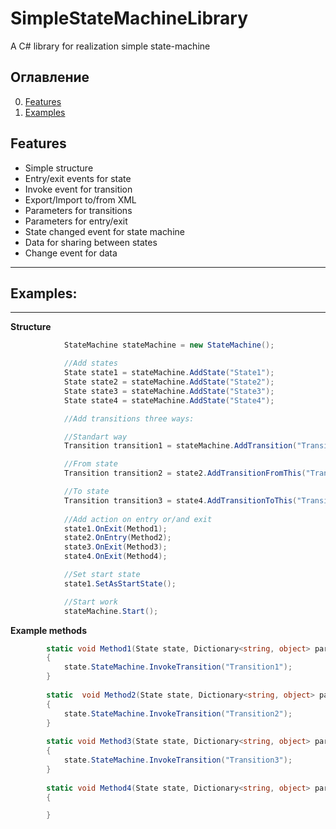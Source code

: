 # SimpleStateMachineLibrary
A C# library for realization simple state-machine

## Оглавление
0. [Features](#Features)
1. [Examples](#Examples)

## Features
* Simple structure
* Entry/exit events for state
* Invoke event for transition
* Export/Import to/from XML
* Parameters for transitions
* Parameters for entry/exit
* State changed event for state machine
* Data for sharing between states
* Change event for data

--------
## Examples:
--------

**Structure**
```C#
            StateMachine stateMachine = new StateMachine();

            //Add states
            State state1 = stateMachine.AddState("State1");
            State state2 = stateMachine.AddState("State2");
            State state3 = stateMachine.AddState("State3");
            State state4 = stateMachine.AddState("State4");

            //Add transitions three ways:

            //Standart way
            Transition transition1 = stateMachine.AddTransition("Transition1", state1, state2);

            //From state
            Transition transition2 = state2.AddTransitionFromThis("Transition2", state3);

            //To state
            Transition transition3 = state4.AddTransitionToThis("Transition3", state3);
          
            //Add action on entry or/and exit
            state1.OnExit(Method1);
            state2.OnEntry(Method2);
            state3.OnExit(Method3);
            state4.OnExit(Method4);

            //Set start state
            state1.SetAsStartState();

            //Start work
            stateMachine.Start();
```
**Example methods**
```C#
        static void Method1(State state, Dictionary<string, object> parameters)
        {
            state.StateMachine.InvokeTransition("Transition1");
        }
        
        static  void Method2(State state, Dictionary<string, object> parameters)
        {
            state.StateMachine.InvokeTransition("Transition2");
        }
        
        static void Method3(State state, Dictionary<string, object> parameters)
        {
            state.StateMachine.InvokeTransition("Transition3");
        }
        
        static void Method4(State state, Dictionary<string, object> parameters)
        {

        }
```
